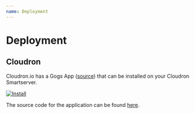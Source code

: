 ```yaml
---
name: Deployment
---
```


# Deployment

## Cloudron

Cloudron.io has a Gogs App ([source](https://github.com/cloudron-io/gogs-app)) that can be installed on your Cloudron Smartserver.

[![Install](https://cloudron.io/img/button32.png)](https://cloudron.io/button.html?app=io.gogs.cloudronapp)

The source code for the application can be found [here](https://github.com/cloudron-io/gogs-app).

